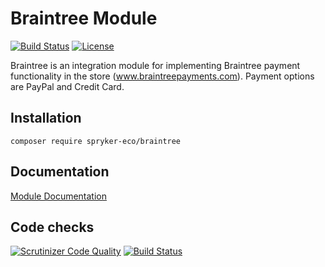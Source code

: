 # Braintree Module


[![Build Status](https://travis-ci.org/spryker-eco/payolution.svg?branch=dev)](https://travis-ci.org/spryker-eco/braintree)
[![License](https://img.shields.io/github/license/spryker-eco/payolution.svg?b=dev)](https://github.com/spryker-eco/braintree)

Braintree is an integration module for implementing Braintree payment functionality in the store (www.braintreepayments.com). Payment options are PayPal and Credit Card.

## Installation

```
composer require spryker-eco/braintree
```

## Documentation

[Module Documentation](https://academy.spryker.com/developing_with_spryker/3rd-party_integration/integration_payment_braintree.html)

## Code checks

[![Scrutinizer Code Quality](https://scrutinizer-ci.com/g/spryker-eco/braintree/badges/quality-score.png?b=dev)](https://scrutinizer-ci.com/g/spryker-eco/braintree/?branch=dev)
[![Build Status](https://scrutinizer-ci.com/g/spryker-eco/braintree/badges/build.png?b=dev)](https://scrutinizer-ci.com/g/spryker-eco/braintree/build-status/dev)
